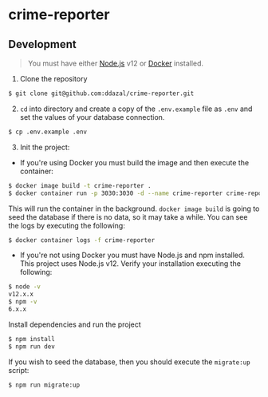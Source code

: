
# crime-reporter

## Development
> You must have either [Node.js](https://nodejs.org/en/) v12 or [Docker](https://www.docker.com/) installed.
1. Clone the repository
```sh
$ git clone git@github.com:ddazal/crime-reporter.git
```
2.  `cd` into directory and create a copy of the `.env.example` file as `.env` and set the values of your database connection.
```sh
$ cp .env.example .env
```
3. Init the project:
- If you're using Docker you must build the image and then execute the container:

```sh
$ docker image build -t crime-reporter .
$ docker container run -p 3030:3030 -d --name crime-reporter crime-reporter
```
This will run the container in the background. `docker image build` is going to seed the database if there is no data, so it may take a while. You can see the logs by executing the following:
```sh
$ docker container logs -f crime-reporter
```
- If you're not using Docker you must have Node.js and npm installed. This project uses Node.js v12. Verify your installation executing the following:
```sh
$ node -v
v12.x.x
$ npm -v
6.x.x
```
Install dependencies and run the project
```sh
$ npm install
$ npm run dev
```
If you wish to seed the database, then you should execute the `migrate:up` script:
```sh
$ npm run migrate:up
```